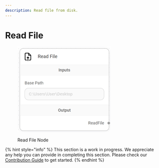 ```yaml
---
description: Read file from disk.
---
```


# Read File

<figure><img src="../../../.gitbook/assets/image (5) (1) (1) (1) (1) (1) (2).png" alt="" width="303"><figcaption><p>Read File Node</p></figcaption></figure>

{% hint style="info" %}
This section is a work in progress. We appreciate any help you can provide in completing this section. Please check our [Contribution Guide](broken-reference) to get started.
{% endhint %}
